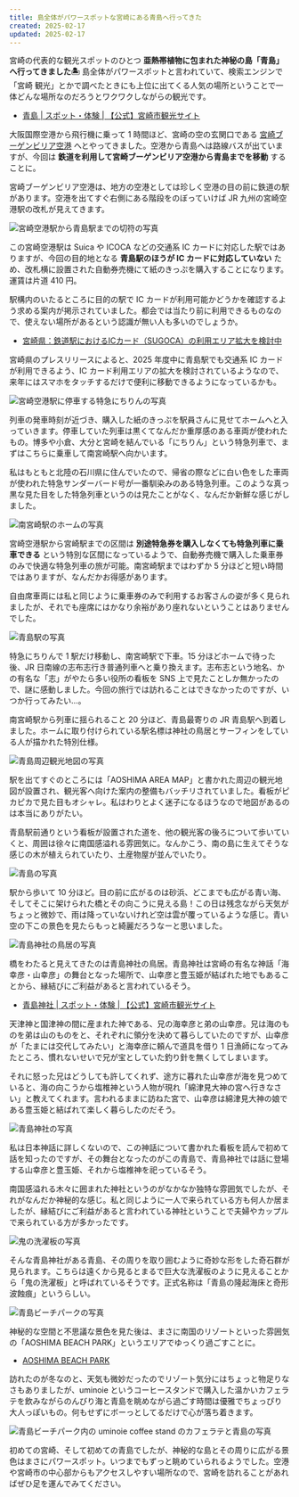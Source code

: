 ```yaml
---
title: 島全体がパワースポットな宮崎にある青島へ行ってきた
created: 2025-02-17
updated: 2025-02-17
---
```


宮崎の代表的な観光スポットのひとつ **亜熱帯植物に包まれた神秘の島「青島」へ行ってきました🏝️** 島全体がパワースポットと言われていて、検索エンジンで「宮崎 観光」とかで調べたときにも上位に出てくる人気の場所ということで一体どんな場所なのだろうとワクワクしながらの観光です。

- [青島 | スポット・体験 | 【公式】宮崎市観光サイト](https://www.miyazaki-city.tourism.or.jp/spot/10001)

大阪国際空港から飛行機に乗って 1 時間ほど、宮崎の空の玄関口である [宮崎ブーゲンビリア空港](https://www.miyazaki-airport.co.jp/) へとやってきました。空港から青島へは路線バスが出ていますが、今回は **鉄道を利用して宮崎ブーゲンビリア空港から青島までを移動** することに。

宮崎ブーゲンビリア空港は、地方の空港としては珍しく空港の目の前に鉄道の駅があります。空港を出てすぐ右側にある階段をのぼっていけば JR 九州の宮崎空港駅の改札が見えてきます。

![宮崎空港駅から青島駅までの切符の写真](c81fc56c-0053-4edd-77f4-a868fb305100)

この宮崎空港駅は Suica や ICOCA などの交通系 IC カードに対応した駅ではありますが、今回の目的地となる **青島駅のほうが IC カードに対応していない** ため、改札横に設置された自動券売機にて紙のきっぷを購入することになります。運賃は片道 410 円。

駅構内のいたるところに目的の駅で IC カードが利用可能かどうかを確認するよう求める案内が掲示されていました。都会では当たり前に利用できるものなので、使えない場所があるという認識が無い人も多いのでしょうか。

- [宮崎県：鉄道駅におけるICカード（SUGOCA）の利用エリア拡大を検討中](https://www.pref.miyazaki.lg.jp/sogokotsu/press/2024/05/20240513135215.html)

宮崎県のプレスリリースによると、2025 年度中に青島駅でも交通系 IC カードが利用できるよう、IC カード利用エリアの拡大を検討されているようなので、来年にはスマホをタッチするだけで便利に移動できるようになっているかも。

![宮崎空港駅に停車する特急にちりんの写真](fb8c70ad-5c1c-4825-6770-a9a3153f0600)

列車の発車時刻が近づき、購入した紙のきっぷを駅員さんに見せてホームへと入っていきます。停車していた列車は黒くてなんだか重厚感のある車両が使われたもの。博多や小倉、大分と宮崎を結んでいる「にちりん」という特急列車で、まずはこちらに乗車して南宮崎駅へ向かいます。

私はもともと北陸の石川県に住んでいたので、帰省の際などに白い色をした車両が使われた特急サンダーバード号が一番馴染みのある特急列車。このような真っ黒な見た目をした特急列車というのは見たことがなく、なんだか新鮮な感じがしました。

![南宮崎駅のホームの写真](ef0e7121-38b1-4390-8bc6-27a336b72c00)

宮崎空港駅から宮崎駅までの区間は **別途特急券を購入しなくても特急列車に乗車できる** という特別な区間になっているようで、自動券売機で購入した乗車券のみで快適な特急列車の旅が可能。南宮崎駅まではわずか 5 分ほどと短い時間ではありますが、なんだかお得感があります。

自由席車両には私と同じように乗車券のみで利用するお客さんの姿が多く見られましたが、それでも座席にはかなり余裕があり座れないということはありませんでした。

![青島駅の写真](9fb6a034-034a-4dd8-a41a-b411a1922700)

特急にちりんで 1 駅だけ移動し、南宮崎駅で下車。15 分ほどホームで待った後、JR 日南線の志布志行き普通列車へと乗り換えます。志布志という地名、かの有名な「志」がやたら多い役所の看板を SNS 上で見たことしか無かったので、謎に感動しました。今回の旅行では訪れることはできなかったのですが、いつか行ってみたい…。

南宮崎駅から列車に揺られること 20 分ほど、青島最寄りの JR 青島駅へ到着しました。ホームに取り付けられている駅名標は神社の鳥居とサーフィンをしている人が描かれた特別仕様。

![青島周辺観光地図の写真](5fe1abfc-a9fd-4842-4f54-080138819700)

駅を出てすぐのところには「AOSHIMA AREA MAP」と書かれた周辺の観光地図が設置され、観光客へ向けた案内の整備もバッチリされていました。看板がピカピカで見た目もオシャレ。私はわりとよく迷子になるほうなので地図があるのは本当にありがたい。

青島駅前通りという看板が設置された道を、他の観光客の後ろについて歩いていくと、周囲は徐々に南国感溢れる雰囲気に。なんかこう、南の島に生えてそうな感じの木が植えられていたり、土産物屋が並んでいたり。

![青島の写真](8dea7381-4028-4ffd-d707-828e573b7700)

駅から歩いて 10 分ほど。目の前に広がるのは砂浜、どこまでも広がる青い海、そしてそこに架けられた橋とその向こうに見える島！この日は残念ながら天気がちょっと微妙で、雨は降っていないけれど空は雲が覆っているような感じ。青い空の下この景色を見たらもっと綺麗だろうなーと思いました。

![青島神社の鳥居の写真](30f5415d-b3f1-4e49-5294-ebce56d93b00)

橋をわたると見えてきたのは青島神社の鳥居。青島神社は宮崎の有名な神話「海幸彦・山幸彦」の舞台となった場所で、山幸彦と豊玉姫が結ばれた地でもあることから、縁結びにご利益があると言われているそう。

- [青島神社 | スポット・体験 | 【公式】宮崎市観光サイト](https://www.miyazaki-city.tourism.or.jp/spot/10002)

天津神と国津神の間に産まれた神である、兄の海幸彦と弟の山幸彦。兄は海のものを弟は山のものをと、それぞれに領分を決めて暮らしていたのですが、山幸彦が「たまには交代してみたい」と海幸彦に頼んで道具を借り 1 日漁師になってみたところ、慣れないせいで兄が宝としていた釣り針を無くしてしまいます。

それに怒った兄はどうしても許してくれず、途方に暮れた山幸彦が海を見つめていると、海の向こうから塩椎神という人物が現れ「綿津見大神の宮へ行きなさい」と教えてくれます。言われるままに訪ねた宮で、山幸彦は綿津見大神の娘である豊玉姫と結ばれて楽しく暮らしたのだそう。

![青島神社の写真](16068a3f-17e9-4dd2-9601-c26d2370ea00)

私は日本神話に詳しくないので、この神話について書かれた看板を読んで初めて話を知ったのですが、その舞台となったのがこの青島で、青島神社では話に登場する山幸彦と豊玉姫、それから塩椎神を祀っているそう。

南国感溢れる木々に囲まれた神社というのがなかなか独特な雰囲気でしたが、それがなんだか神秘的な感じ。私と同じように一人で来られている方も何人か居ましたが、縁結びにご利益があると言われている神社ということで夫婦やカップルで来られている方が多かったです。

![鬼の洗濯板の写真](4b907cbe-c1a9-447f-61e9-1b99a1af7300)

そんな青島神社がある青島、その周りを取り囲むように奇妙な形をした奇石群が見られます。こちらは遠くから見るとまるで巨大な洗濯板のように見えることから「鬼の洗濯板」と呼ばれているそうです。正式名称は「青島の隆起海床と奇形波蝕痕」というらしい。

![青島ビーチパークの写真](14cfaa4f-63c5-4213-21c3-1e5f59ce4800)

神秘的な空間と不思議な景色を見た後は、まさに南国のリゾートといった雰囲気の「AOSHIMA BEACH PARK」というエリアでゆっくり過ごすことに。

- [AOSHIMA BEACH PARK](https://aoshimabeachpark.com/)

訪れたのが冬なのと、天気も微妙だったのでリゾート気分にはちょっと物足りなさもありましたが、uminoie というコーヒースタンドで購入した温かいカフェラテを飲みながらのんびり海と青島を眺めながら過ごす時間は優雅でちょっぴり大人っぽいもの。何もせずにボーっとしてるだけで心が落ち着きます。

![青島ビーチパーク内の uminoie coffee stand のカフェラテと青島の写真](6e83092c-73bb-45f7-ad5f-7b7eb7f6c700)

初めての宮崎、そして初めての青島でしたが、神秘的な島とその周りに広がる景色はまさにパワースポット。いつまでもずっと眺めていられるようでした。空港や宮崎市の中心部からもアクセスしやすい場所なので、宮崎を訪れることがあればぜひ足を運んでみてください。
